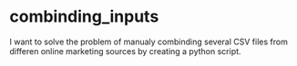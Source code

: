 # combinding_inputs
I want to solve the problem of manualy combinding several CSV files from differen online marketing sources by creating a python script.
